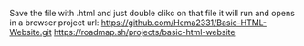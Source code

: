 Save the file with .html and just double clikc on that file it will run and opens in a browser
project url: https://github.com/Hema2331/Basic-HTML-Website.git
https://roadmap.sh/projects/basic-html-website
